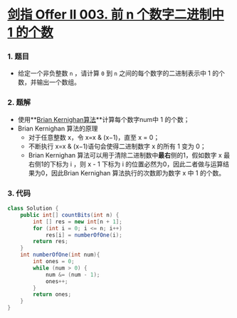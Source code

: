 # [剑指 Offer II 003. 前 n 个数字二进制中 1 的个数](https://leetcode.cn/problems/w3tCBm/)

### 1. 题目

- 给定一个非负整数 `n` ，请计算 `0` 到 `n` 之间的每个数字的二进制表示中 1 的个数，并输出一个数组。



### 2. 题解

- 使用**[Brian Kernighan算法](https://blog.csdn.net/Andy123321aa/article/details/108182267?spm=1001.2101.3001.6650.1&utm_medium=distribute.pc_relevant.none-task-blog-2%7Edefault%7ECTRLIST%7ERate-1-108182267-blog-122039781.t5_layer_targeting_sa_randoms&depth_1-utm_source=distribute.pc_relevant.none-task-blog-2%7Edefault%7ECTRLIST%7ERate-1-108182267-blog-122039781.t5_layer_targeting_sa_randoms&utm_relevant_index=2)**计算每个数字num中 1 的个数；
- Brian Kernighan 算法的原理
  - 对于任意整数 x，令 x=x & (x−1)，直至 x = 0；
  - 不断执行 x=x & (x−1)语句会使得二进制数字 x 的所有 1 变为 0；
  - Brian Kernighan 算法可以用于清除二进制数中**最右**侧的1，假如数字 x 最右侧1的下标为 i ，则 x - 1 下标为 i 的位置必然为0，因此二者做与运算结果为0，因此Brian Kernighan 算法执行的次数即为数字 x 中 1 的个数。



### 3. 代码

```java
class Solution {
    public int[] countBits(int n) {
        int [] res = new int[n + 1];
        for (int i = 0; i <= n; i++)
            res[i] = numberOfOne(i);
        return res;
    }
    int numberOfOne(int num){
        int ones = 0;
        while (num > 0) {
            num &= (num - 1);
            ones++;
        }
        return ones;
    }
}
```

